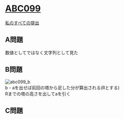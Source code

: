 # [ABC099](https://beta.atcoder.jp/contests/abc099)  
[私のすべての提出](https://beta.atcoder.jp/contests/abc099/submissions?f.Task=&f.Language=&f.Status=&f.User=tokizo)  
  
## A問題  
数値としてではなく文字列として見た  
  
## B問題  
![abc099_b](https://user-images.githubusercontent.com/37968814/45016727-80db3a00-b060-11e8-97dc-28a7c2a9404b.png)  
b - aを出せば前回の塔から足した分が算出される(Rとする)  
Rまでの塔の高さを出してaを引く  
  
## C問題  
